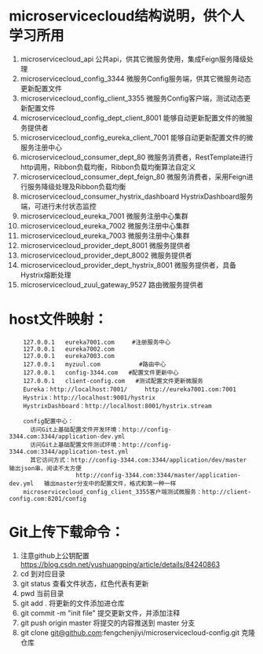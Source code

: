 # microservicecloud结构说明，供个人学习所用
1. microservicecloud_api                         公共api，供其它微服务使用，集成Feign服务降级处理
2. microservicecloud_config_3344                 微服务Config服务端，供其它微服务动态更新配置文件
3. microservicecloud_config_client_3355          微服务Config客户端，测试动态更新配置文件
4. microservicecloud_config_dept_client_8001     能够自动更新配置文件的微服务提供者
5. microservicecloud_config_eureka_client_7001   能够自动更新配置文件的微服务注册中心
6. microservicecloud_consumer_dept_80            微服务消费者，RestTemplate进行http调用，Ribbon负载均衡，Ribbon负载均衡算法自定义
7. microservicecloud_consumer_dept_feign_80      微服务消费者，采用Feign进行服务降级处理及Ribbon负载均衡
8. microservicecloud_consumer_hystrix_dashboard  HystrixDashboard服务端，可进行未付状态监控
9. microservicecloud_eureka_7001                 微服务注册中心集群
10. microservicecloud_eureka_7002                微服务注册中心集群
11. microservicecloud_eureka_7003                微服务注册中心集群
12. microservicecloud_provider_dept_8001         微服务提供者
13. microservicecloud_provider_dept_8002         微服务提供者
14. microservicecloud_provider_dept_hystrix_8001 微服务提供者，具备Hystrix熔断处理
15. microservicecloud_zuul_gateway_9527          路由微服务提供者


# host文件映射：
        127.0.0.1	eureka7001.com     #注册服务中心
        127.0.0.1	eureka7002.com
        127.0.0.1	eureka7003.com
        127.0.0.1	myzuul.com           #路由中心
        127.0.0.1	config-3344.com   #配置文件更新中心
        127.0.0.1	client-config.com   #测试配置文件更新微服务
        Eureka：http://localhost:7001/     http://eureka7001.com:7001
        Hystrix：http://localhost:9001/hystrix
        HystrixDashboard：http://localhost:8001/hystrix.stream

        config配置中心：
          访问Git上基础配置文件开发环境：http://config-3344.com:3344/application-dev.yml
          访问Git上基础配置文件测试环境：http://config-3344.com:3344/application-test.yml
          其它访问方式：http://config-3344.com:3344/application/dev/master   输出json串，阅读不太方便
                       http://config-3344.com:3344/master/application-dev.yml   输出master分支中的配置文件，格式和第一种一样
        microservicecloud_config_client_3355客户端测试微服务：http://client-config.com:8201/config

# Git上传下载命令：
1. 注意github上公钥配置  https://blog.csdn.net/yushuangping/article/details/84240863
2. cd 到对应目录
3. git status   查看文件状态，红色代表有更新
4. pwd  当前目录
5. git add .  将更新的文件添加进仓库
6. git commit -m "init file"   提交更新文件，并添加注释
7. git push origin master      将提交的内容推送到 master 分支
8. git clone git@github.com:fengchenjiyi/microservicecloud-config.git   克隆仓库

